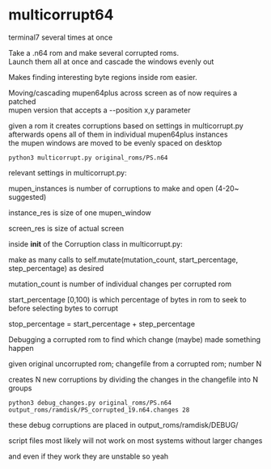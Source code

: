 # multicorrupt64
terminal7 several times at once

Take a .n64 rom and make several corrupted roms.  
Launch them all at once and cascade the windows evenly out


Makes finding interesting byte regions inside rom easier.  


Moving/cascading mupen64plus across screen as of now requires a patched  
mupen version that accepts a --position x,y parameter


given a rom it creates corruptions based on settings in multicorrupt.py  
afterwards opens all of them in individual mupen64plus instances  
the mupen windows are moved to be evenly spaced on desktop  

```python3 multicorrupt.py original_roms/PS.n64```


relevant settings in multicorrupt.py:

mupen_instances is number of corruptions to make and open (4-20~ suggested)

instance_res is size of one mupen_window

screen_res is size of actual screen




inside __init__ of the Corruption class in multicorrupt.py:

make as many calls to self.mutate(mutation_count, start_percentage, step_percentage) as desired

mutation_count is number of individual changes per corrupted rom

start_percentage [0,100) is which percentage of bytes in rom to seek to before selecting bytes to corrupt

stop_percentage = start_percentage + step_percentage





Debugging a corrupted rom to find which change (maybe) made something happen

given original uncorrupted rom;  changefile from a corrupted rom;  number N

creates N new corruptions by dividing the changes in the changefile into N groups

```python3 debug_changes.py original_roms/PS.n64 output_roms/ramdisk/PS_corrupted_19.n64.changes 28```

these debug corruptions are placed in output_roms/ramdisk/DEBUG/




script files most likely will not work on most systems without larger changes 

and even if they work they are unstable so yeah
